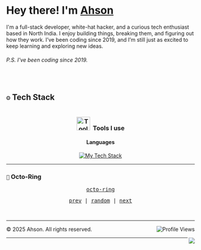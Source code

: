 
<h1> Hey there! I'm <a href="ahson01.github.io">Ahson</a> 
</h1>
I'm a full-stack developer, white-hat hacker, and a curious tech enthusiast based in North India. I enjoy building things, breaking them, and figuring out how they work. 
I’ve been coding since 2019, and I’m still just as excited to keep learning and exploring new ideas.

###### P.S. I've been coding since 2019.
<br>

## ``⚙️`` Tech Stack


<!-- TECH STACK - TWO COLUMN LAYOUT -->

<div style="display: flex; gap: 24px; width: 100%;">

  <!-- LEFT COLUMN -->

  <div style="flex: 1; padding: 0 8px;">
    <h3 align="center"><img src="https://media.giphy.com/media/UuYtvq24KIj6I38nQ1/giphy.gif" width="36" alt="ToolsUsed-gif">&nbsp; Tools I use</h3>

   <h4 align="center">Languages</h4>
   
<div align="center"> <a href="https://skillicons.dev" target="_blank"> <img src="https://skillicons.dev/icons?i=js,python,java,cpp,ruby,r,rust,html,css,tailwind,bootstrap,jquery,sass,react,nodejs,django,flask,dotnet,docker,figma,vim,github,git,postman&theme=dark" alt="My Tech Stack" /> </a> </div>

  </div>


  </div>
</div>


---

### ``🔗`` Octo-Ring
<p align="center">
  <samp>
    <a href="https://octo-ring.com/">octo-ring</a>
  </samp>
</p>

<p align="center">
  <samp>
    <a href="https://octo-ring.com/p/ahson01/prev">prev</a> |
    <a href="https://octo-ring.com/p/ahson01/random">random</a> |
    <a href="https://octo-ring.com/p/ahson01/next">next</a>
  </samp>
</p>
<br>

---

<p align="center">
  <img  align="right" src="https://komarev.com/ghpvc/?username=ahson01&style=for-the-badge" alt="Profile Views">
</p>


  <footer>
      <p>&copy; 2025 Ahson. All rights reserved.</p>

  </footer>
  <a href="https://discord.com/users/1358124434732613862">
    <img  align="right" src="https://dcbadge.limes.pink/api/shield/1358124434732613862">
  </a>
  
---



